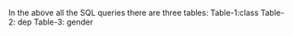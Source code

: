 In the above all the SQL queries there are three tables:
Table-1:class
Table-2: dep
Table-3: gender
